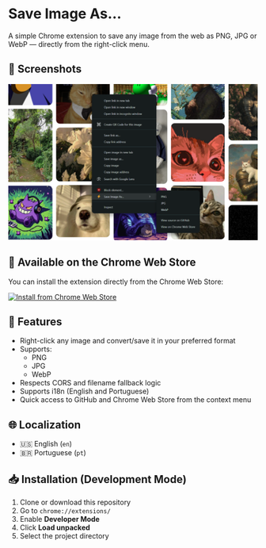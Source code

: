 # Save Image As...

A simple Chrome extension to save any image from the web as PNG, JPG or WebP — directly from the right-click menu.

## 📸 Screenshots

![Cover](cover.png)

## 🛒 Available on the Chrome Web Store

You can install the extension directly from the Chrome Web Store:

[![Install from Chrome Web Store](https://img.shields.io/chrome-web-store/v/lfmnkgdmceifplfmmhjjincclbjonfpd?label=Install%20now&style=for-the-badge&logo=google-chrome)](https://chrome.google.com/webstore/detail/lfmnkgdmceifplfmmhjjincclbjonfpd)


## 🧩 Features

- Right-click any image and convert/save it in your preferred format
- Supports:
  - PNG
  - JPG
  - WebP
- Respects CORS and filename fallback logic
- Supports i18n (English and Portuguese)
- Quick access to GitHub and Chrome Web Store from the context menu

## 🌐 Localization

- 🇺🇸 English (`en`)
- 🇧🇷 Portuguese (`pt`)

## 📥 Installation (Development Mode)

1. Clone or download this repository
2. Go to `chrome://extensions/`
3. Enable **Developer Mode**
4. Click **Load unpacked**
5. Select the project directory
